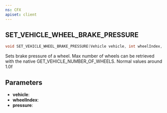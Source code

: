 ```yaml
---
ns: CFX
apiset: client
---
```

## SET_VEHICLE_WHEEL_BRAKE_PRESSURE

```c
void SET_VEHICLE_WHEEL_BRAKE_PRESSURE(Vehicle vehicle, int wheelIndex, float pressure);
```

Sets brake pressure of a wheel.
Max number of wheels can be retrieved with the native GET_VEHICLE_NUMBER_OF_WHEELS.
Normal values around 1.0f

## Parameters
* **vehicle**:
* **wheelIndex**:
* **pressure**:
